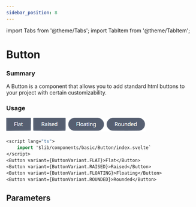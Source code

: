 ```yaml
---
sidebar_position: 8
---
```


import Tabs from '@theme/Tabs';
import TabItem from '@theme/TabItem';

# Button



### Summary
<div class="p-1" >A Button is a component that allows you to add standard html buttons to your project with certain customizability.</div>

### Usage

<Tabs>
<TabItem label="Preview" value="preview">
    <img src="./assets/button.png" alt="tag"/>
</TabItem>
<TabItem label="HTML" value="js">

```sv title="MyPage/+page.svelte"
<script lang="ts">
    import '$lib/components/basic/Button/index.svelte`
</script>
<Button variant={ButtonVariant.FLAT}>Flat</Button>
<Button variant={ButtonVariant.RAISED}>Raised</Button>
<Button variant={ButtonVariant.FLOATING}>Floating</Button>
<Button variant={ButtonVariant.ROUNDED}>Rounded</Button>
```

</TabItem>

</Tabs>


## Parameters

